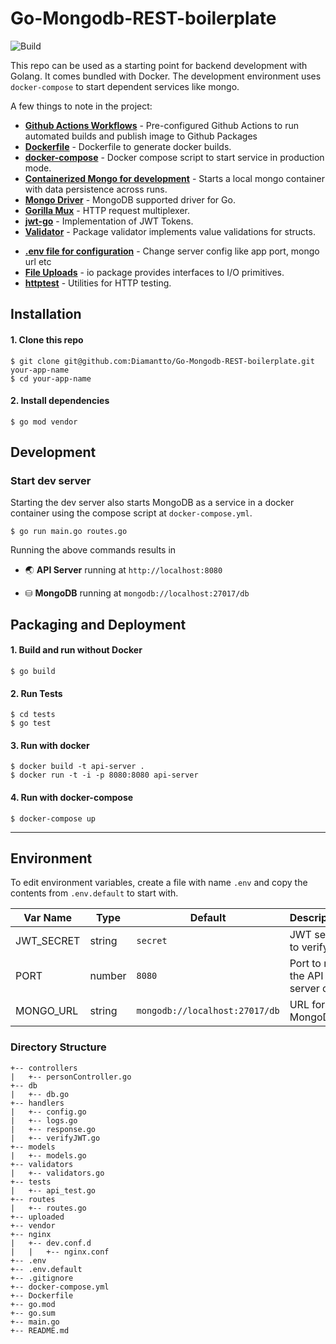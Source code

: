 # Go-Mongodb-REST-boilerplate


![Build](https://github.com/Diamantto/Go-Mongodb-REST-boilerplate/workflows/Go/badge.svg)


This repo can be used as a starting point for backend development with Golang. It comes bundled with Docker. The development environment uses `docker-compose` to start dependent services like mongo.

A few things to note in the project:
* **[Github Actions Workflows](https://github.com/Diamantto/Go-Mongodb-REST-boilerplate/tree/main/.github/workflows)** - Pre-configured Github Actions to run automated builds and publish image to Github Packages
* **[Dockerfile](https://github.com/Diamantto/Go-Mongodb-REST-boilerplate/blob/main/Dockerfile)** - Dockerfile to generate docker builds.
* **[docker-compose](https://github.com/Diamantto/Go-Mongodb-REST-boilerplate/blob/main/docker-compose.yml)** - Docker compose script to start service in production mode.
* **[Containerized Mongo for development](#development)** - Starts a local mongo container with data persistence across runs.
* **[Mongo Driver](https://go.mongodb.org/mongo-driver)** - MongoDB supported driver for Go.
* **[Gorilla Mux](https://go.mongodb.org/mongo-driver)** - HTTP request multiplexer.
* **[jwt-go](https://github.com/dgrijalva/jwt-go)** - Implementation of JWT Tokens.
* **[Validator](https://gopkg.in/go-playground/validator.v9)** - Package validator implements value validations for structs.
<!-- * **[OpenAPI 3.0 Spec](https://github.com/sidhantpanda/docker-express-typescript-boilerplate/blob/master/openapi.json)** - A starter template to get started with API documentation using OpenAPI 3.0. This API spec is also available when running the development server at `http://localhost:3000/dev/api-docs` -->
* **[.env file for configuration](#environment)** - Change server config like app port, mongo url etc
* **[File Uploads](https://golang.org/pkg/io/)** - io package provides interfaces to I/O primitives.
* **[httptest](#testing)** - Utilities for HTTP testing.

## Installation

#### 1. Clone this repo

```
$ git clone git@github.com:Diamantto/Go-Mongodb-REST-boilerplate.git your-app-name
$ cd your-app-name
```

#### 2. Install dependencies

```
$ go mod vendor
```

## Development

### Start dev server
Starting the dev server also starts MongoDB as a service in a docker container using the compose script at `docker-compose.yml`.

```
$ go run main.go routes.go
```
Running the above commands results in 
* 🌏 **API Server** running at `http://localhost:8080`
<!-- * ⚙️**Swagger UI** at `http://localhost:3000/dev/api-docs` -->
* ⛁ **MongoDB** running at `mongodb://localhost:27017/db`

## Packaging and Deployment
#### 1. Build and run without Docker

```
$ go build 
```
#### 2. Run Tests

```
$ cd tests
$ go test
```
#### 3. Run with docker

```
$ docker build -t api-server .
$ docker run -t -i -p 8080:8080 api-server
```

#### 4. Run with docker-compose

```
$ docker-compose up
```


---

## Environment
To edit environment variables, create a file with name `.env` and copy the contents from `.env.default` to start with.

| Var Name  | Type  | Default | Description  |
|---|---|---|---|
| JWT_SECRET  | string  | `secret` |JWT secret to verify  |
|  PORT | number  | `8080` | Port to run the API server on |
|  MONGO_URL | string  | `mongodb://localhost:27017/db` | URL for MongoDB |

<!-- ## Logging
The application uses [winston](https://github.com/winstonjs/winston) as the default logger. The configuration file is at `src/logger.ts`.
* All logs are saved in `./logs` directory and at `/logs` in the docker container.
* The `docker-compose` file has a volume attached to container to expose host directory to the container for writing logs.
* Console messages are prettified
* Each line in error log file is a stringified JSON. -->


### Directory Structure

```
+-- controllers
|   +-- personController.go
+-- db
|   +-- db.go
+-- handlers
|   +-- config.go
|   +-- logs.go
|   +-- response.go
|   +-- verifyJWT.go
+-- models
|   +-- models.go
+-- validators
|   +-- validators.go
+-- tests
|   +-- api_test.go
+-- routes
|   +-- routes.go
+-- uploaded
+-- vendor
+-- nginx
|   +-- dev.conf.d
|   |   +-- nginx.conf
+-- .env
+-- .env.default
+-- .gitignore
+-- docker-compose.yml
+-- Dockerfile
+-- go.mod
+-- go.sum
+-- main.go
+-- README.md
```